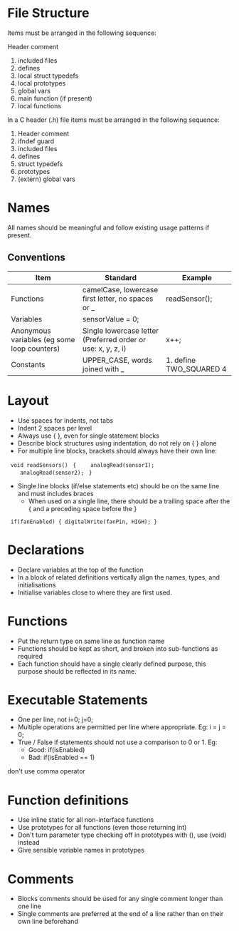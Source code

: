 File Structure
==============

Items must be arranged in the following sequence:

Header comment

1.  included files
2.  defines
3.  local struct typedefs
4.  local prototypes
5.  global vars
6.  main function (if present)
7.  local functions

In a C header (.h) file items must be arranged in the following sequence:

1.  Header comment
2.  ifndef guard
3.  included files
4.  defines
5.  struct typedefs
6.  prototypes
7.  (extern) global vars

Names
=====

All names should be meaningful and follow existing usage patterns if present.

Conventions
-----------

| Item                                        | Standard                                                     | Example                   |
|---------------------------------------------|--------------------------------------------------------------|---------------------------|
| Functions                                   | camelCase, lowercase first letter, no spaces or _           | readSensor();             |
| Variables                                   | sensorValue = 0;                                             |
| Anonymous variables (eg some loop counters) | Single lowercase letter (Preferred order or use: x, y, z, i) | x++;                      |
| Constants                                   | UPPER_CASE, words joined with _                            | 1.  define TWO_SQUARED 4 |

Layout
======

-   Use spaces for indents, not tabs
-   Indent 2 spaces per level
-   Always use { }, even for single statement blocks
-   Describe block structures using indentation, do not rely on { } alone
-   For multiple line blocks, brackets should always have their own line:

` void readSensors()`
` {`
`    analogRead(sensor1);`
`    analogRead(sensor2);`
` }  `

-   Single line blocks (if/else statements etc) should be on the same line and must includes braces
    -   When used on a single line, there should be a trailing space after the { and a preceding space before the }

` if(fanEnabled) { digitalWrite(fanPin, HIGH); }`

Declarations
============

-   Declare variables at the top of the function
-   In a block of related definitions vertically align the names, types, and initialisations
-   Initialise variables close to where they are first used.

Functions
=========

-   Put the return type on same line as function name
-   Functions should be kept as short, and broken into sub-functions as required
-   Each function should have a single clearly defined purpose, this purpose should be reflected in its name.

Executable Statements
=====================

-   One per line, not i=0; j=0;
-   Multiple operations are permitted per line where appropriate. Eg: i = j = 0;
-   True / False if statements should not use a comparison to 0 or 1. Eg:
    -   Good: if(isEnabled)
    -   Bad: if(isEnabled == 1)

don't use comma operator

Function definitions
====================

-   Use inline static for all non-interface functions
-   Use prototypes for all functions (even those returning int)
-   Don't turn parameter type checking off in prototypes with (), use (void) instead
-   Give sensible variable names in prototypes

Comments
========

-   Blocks comments should be used for any single comment longer than one line
-   Single comments are preferred at the end of a line rather than on their own line beforehand
